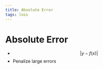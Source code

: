 ```yaml
---
title: Absolute Error
tags: loss
---
```


# Absolute Error
- $$\lvert y-f(x)\rvert$$
- Penalize large errors








